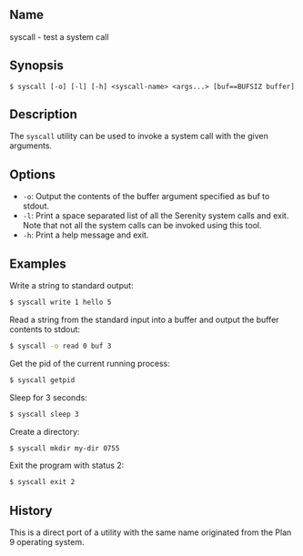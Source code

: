 ## Name

syscall - test a system call

## Synopsis

```**sh
$ syscall [-o] [-l] [-h] <syscall-name> <args...> [buf==BUFSIZ buffer]
```

## Description

The `syscall` utility can be used to invoke a system call with the given arguments.

## Options

* `-o`: Output the contents of the buffer argument specified as buf to stdout.
* `-l`: Print a space separated list of all the Serenity system calls and exit. Note that not all the system calls can be invoked using this tool.
* `-h`: Print a help message and exit.

## Examples

Write a string to standard output:

```sh
$ syscall write 1 hello 5
```

Read a string from the standard input into a buffer and output the buffer contents to stdout:

```sh
$ syscall -o read 0 buf 3
```

Get the pid of the current running process:

```sh
$ syscall getpid
```

Sleep for 3 seconds:

```sh
$ syscall sleep 3
```

Create a directory:

```sh
$ syscall mkdir my-dir 0755
```

Exit the program with status 2:

```sh
$ syscall exit 2
```

## History

This is a direct port of a utility with the same name originated from the Plan 9 operating system. 

